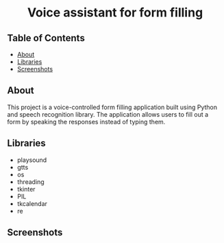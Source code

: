 <h1 align='center'>
    Voice assistant for form filling
</h1>

<!-- generate a readme file for this project -->








<!-- generate a readme file for this project -->

## Table of Contents

- [About](#about)
- [Libraries](#libraries)
- [Screenshots](#screenhots)

## About
This project is a voice-controlled form filling application built using Python and speech recognition library. The application allows users to fill out a form by speaking the responses instead of typing them.

## Libraries
- playsound
- gtts
- os
- threading
- tkinter
- PIL
- tkcalendar
- re

## Screenshots
